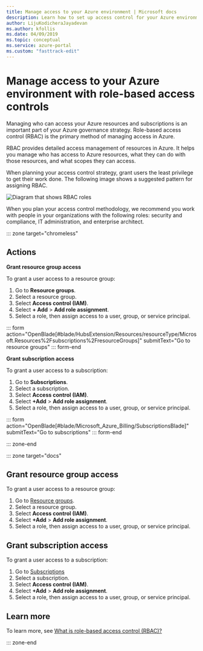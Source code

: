 ```yaml
---
title: Manage access to your Azure environment | Microsoft docs
description: Learn how to set up access control for your Azure environment with role-based access control (RBAC).
author: LijuKodicheraJayadevan
ms.author: kfollis
ms.date: 04/09/2019
ms.topic: conceptual
ms.service: azure-portal
ms.custom: "fasttrack-edit"
---
```

# Manage access to your Azure environment with role-based access controls

Managing who can access your Azure resources and subscriptions is an important part of your Azure governance strategy. Role-based access control (RBAC) is the primary method of managing access in Azure.

RBAC provides detailed access management of resources in Azure. It helps you manage who has access to Azure resources, what they can do with those resources, and what scopes they can access.

When planning your access control strategy, grant users the least privilege to get their work done. The following image shows a suggested pattern for assigning RBAC.

![Diagram that shows RBAC roles](./media/manage-access/role-examples.png)

When you plan your access control methodology, we recommend you work with people in your organizations with the following roles: security and compliance, IT administration, and enterprise architect.

::: zone target="chromeless"

## Actions

**Grant resource group access**

To grant a user access to a resource group:

1. Go to **Resource groups**.
2. Select a resource group.
3. Select **Access control (IAM)**.
4. Select **+ Add** > **Add role assignment**.
1. Select a role, then assign access to a user, group, or service principal.

::: form action="OpenBlade[#blade/HubsExtension/Resources/resourceType/Microsoft.Resources%2Fsubscriptions%2FresourceGroups]" submitText="Go to resource groups" ::: form-end

**Grant subscription access**

To grant a user access to a subscription:

1. Go to **Subscriptions**.
1. Select a subscription.
1. Select **Access control (IAM)**.
1. Select **+Add** > **Add role assignment**.
1. Select a role, then assign access to a user, group, or service principal.

::: form action="OpenBlade[#blade/Microsoft_Azure_Billing/SubscriptionsBlade]" submitText="Go to subscriptions" ::: form-end

::: zone-end

::: zone target="docs"

## Grant resource group access

To grant a user access to a resource group:

1. Go to [Resource groups](https://portal.azure.com/#blade/HubsExtension/Resources/resourceType/Microsoft.Resources%2Fsubscriptions%2FresourceGroups).
1. Select a resource group.
1. Select **Access control (IAM)**.
1. Select **+Add** > **Add role assignment**.
1. Select a role, then assign access to a user, group, or service principal.

## Grant subscription access

To grant a user access to a subscription:

1. Go to [Subscriptions](https://portal.azure.com/#blade/Microsoft_Azure_Billing/SubscriptionsBlade)
1. Select a subscription.
1. Select **Access control (IAM)**.
1. Select **+Add** > **Add role assignment**.
1. Select a role, then assign access to a user, group, or service principal.

## Learn more

To learn more, see [What is role-based access control (RBAC)?](/azure/role-based-access-control/overview)

::: zone-end
